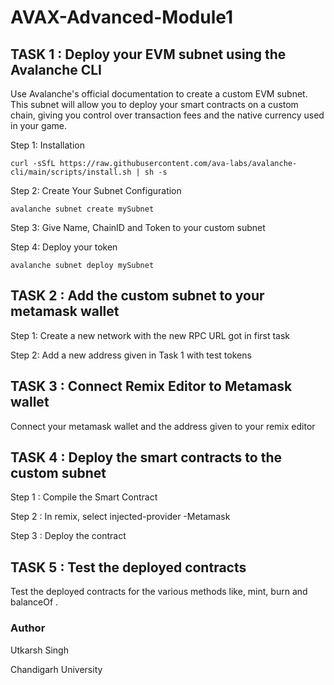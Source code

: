 # AVAX-Advanced-Module1 

## TASK 1 : Deploy your EVM subnet using the Avalanche CLI

Use Avalanche's official documentation to create a custom EVM subnet. This subnet will allow you to deploy your smart contracts on a custom chain, giving you control over transaction fees and the native currency used in your game.

Step 1: Installation
```
curl -sSfL https://raw.githubusercontent.com/ava-labs/avalanche-cli/main/scripts/install.sh | sh -s
```

Step 2: Create Your Subnet Configuration
```
avalanche subnet create mySubnet
```

Step 3: Give Name, ChainID and Token to your custom subnet

Step 4: Deploy your token
```
avalanche subnet deploy mySubnet
```


## TASK 2 : Add the custom subnet to your metamask wallet
Step 1: Create a new network with the new RPC URL got in first task

Step 2: Add a new address given in Task 1 with test tokens


## TASK 3 : Connect Remix Editor to Metamask wallet 
Connect your metamask wallet and the address given to your remix editor

## TASK 4 : Deploy the smart contracts to the custom subnet
Step 1 : Compile the Smart Contract

Step 2 : In remix, select injected-provider -Metamask

Step 3 : Deploy the contract

## TASK 5 : Test the deployed contracts
Test the deployed contracts for the various methods like, mint, burn and balanceOf .

### Author
Utkarsh Singh

Chandigarh University
